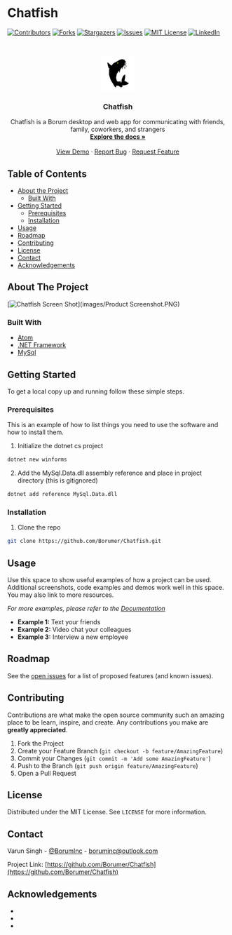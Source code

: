 # Chatfish
<!-- PROJECT SHIELDS -->
<!--
*** I'm using markdown "reference style" links for readability.
*** Reference links are enclosed in brackets [ ] instead of parentheses ( ).
*** See the bottom of this document for the declaration of the reference variables
*** for contributors-url, forks-url, etc. This is an optional, concise syntax you may use.
*** https://www.markdownguide.org/basic-syntax/#reference-style-links
-->
[![Contributors][contributors-shield]][contributors-url]
[![Forks][forks-shield]][forks-url]
[![Stargazers][stars-shield]][stars-url]
[![Issues][issues-shield]][issues-url]
[![MIT License][license-shield]][license-url]
[![LinkedIn][linkedin-shield]][linkedin-url]



<!-- PROJECT LOGO -->
<br />
<p align="center">
  <a href="https://github.com/Borumer/Chatfish">
    <img src="images/icon.png" alt="Logo" width="80" height="80">
  </a>

  <h3 align="center">Chatfish</h3>

  <p align="center">
    Chatfish is a Borum desktop and web app for communicating with friends, family, coworkers, and strangers
    <br />
    <a href="https://github.com/Borumer/Chatfish"><strong>Explore the docs »</strong></a>
    <br />
    <br />
    <a href="https://github.com/Borumer/Chatfish">View Demo</a>
    ·
    <a href="https://github.com/Borumer/Chatfish/issues">Report Bug</a>
    ·
    <a href="https://github.com/Borumer/Chatfish/issues">Request Feature</a>
  </p>
</p>



<!-- TABLE OF CONTENTS -->
## Table of Contents

* [About the Project](#about-the-project)
  * [Built With](#built-with)
* [Getting Started](#getting-started)
  * [Prerequisites](#prerequisites)
  * [Installation](#installation)
* [Usage](#usage)
* [Roadmap](#roadmap)
* [Contributing](#contributing)
* [License](#license)
* [Contact](#contact)
* [Acknowledgements](#acknowledgements)



<!-- ABOUT THE PROJECT -->
## About The Project

[![Chatfish Screen Shot][product-screenshot]](images/Product Screenshot.PNG)


### Built With

* [Atom]()
* [.NET Framework]()
* [MySql]()

<!-- GETTING STARTED -->
## Getting Started

To get a local copy up and running follow these simple steps.

### Prerequisites

This is an example of how to list things you need to use the software and how to install them.

1. Initialize the dotnet cs project

```sh
dotnet new winforms
```

2. Add the MySql.Data.dll assembly reference and place in project directory (this is gitignored)

```sh
dotnet add reference MySql.Data.dll
```

### Installation

1. Clone the repo
```sh
git clone https://github.com/Borumer/Chatfish.git
```



<!-- USAGE EXAMPLES -->
## Usage

Use this space to show useful examples of how a project can be used. Additional screenshots, code examples and demos work well in this space. You may also link to more resources.

_For more examples, please refer to the [Documentation](https://example.com)_

- **Example 1:** Text your friends
- **Example 2:** Video chat your colleagues
- **Example 3:** Interview a new employee 

<!-- ROADMAP -->
## Roadmap

See the [open issues](https://github.com/Borumer/Chatfish/issues) for a list of proposed features (and known issues).



<!-- CONTRIBUTING -->
## Contributing

Contributions are what make the open source community such an amazing place to be learn, inspire, and create. Any contributions you make are **greatly appreciated**.

1. Fork the Project
2. Create your Feature Branch (`git checkout -b feature/AmazingFeature`)
3. Commit your Changes (`git commit -m 'Add some AmazingFeature'`)
4. Push to the Branch (`git push origin feature/AmazingFeature`)
5. Open a Pull Request



<!-- LICENSE -->
## License

Distributed under the MIT License. See `LICENSE` for more information.



<!-- CONTACT -->
## Contact

Varun Singh - [@BorumInc](https://twitter.com/BorumInc) - boruminc@outlook.com

Project Link: [https://github.com/Borumer/Chatfish](https://github.com/Borumer/Chatfish)



<!-- ACKNOWLEDGEMENTS -->
## Acknowledgements

* []()
* []()
* []()





<!-- MARKDOWN LINKS & IMAGES -->
<!-- https://www.markdownguide.org/basic-syntax/#reference-style-links -->
[contributors-shield]: https://img.shields.io/github/contributors/othneildrew/Best-README-Template.svg?style=flat-square
[contributors-url]: https://github.com/othneildrew/Best-README-Template/graphs/contributors
[forks-shield]: https://img.shields.io/github/forks/othneildrew/Best-README-Template.svg?style=flat-square
[forks-url]: https://github.com/othneildrew/Best-README-Template/network/members
[stars-shield]: https://img.shields.io/github/stars/othneildrew/Best-README-Template.svg?style=flat-square
[stars-url]: https://github.com/othneildrew/Best-README-Template/stargazers
[issues-shield]: https://img.shields.io/github/issues/othneildrew/Best-README-Template.svg?style=flat-square
[issues-url]: https://github.com/othneildrew/Best-README-Template/issues
[license-shield]: https://img.shields.io/github/license/othneildrew/Best-README-Template.svg?style=flat-square
[license-url]: https://github.com/othneildrew/Best-README-Template/blob/master/LICENSE.txt
[linkedin-shield]: https://img.shields.io/badge/-LinkedIn-black.svg?style=flat-square&logo=linkedin&colorB=555
[linkedin-url]: https://linkedin.com/in/othneildrew
[product-screenshot]: images/screenshot.png
